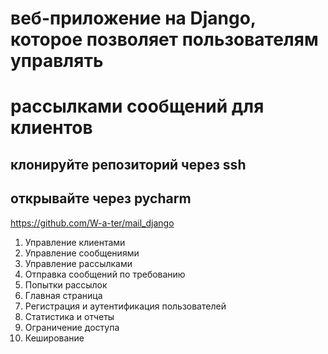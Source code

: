 # веб-приложение на Django, которое позволяет пользователям управлять 
# рассылками сообщений для клиентов


## клонируйте репозиторий через ssh
## открывайте через pycharm

https://github.com/W-a-ter/mail_django

1. Управление клиентами
2. Управление сообщениями
3. Управление рассылками
4. Отправка сообщений по требованию
5. Попытки рассылок
6. Главная страница
7. Регистрация и аутентификация пользователей
8. Статистика и отчеты
9. Ограничение доступа
10. Кеширование


